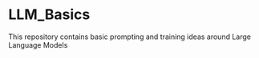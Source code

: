 # LLM_Basics
This repository contains basic prompting and training ideas around Large Language Models
